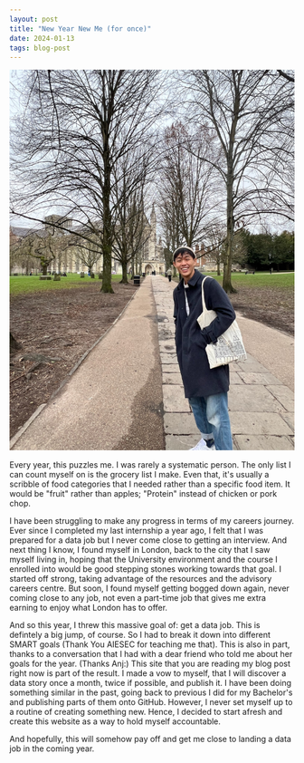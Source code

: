 ```yaml
---
layout: post
title: "New Year New Me (for once)"
date: 2024-01-13
tags: blog-post
---
```

![Day Trip to Winchester](/images/blog/20240113.JPG)

Every year, this puzzles me. I was rarely a systematic person. The only list I can count myself on is the grocery list I make. Even that, it's usually a scribble of food categories that I needed rather than a specific food item. It would be "fruit" rather than apples; "Protein" instead of chicken or pork chop.

I have been struggling to make any progress in terms of my careers journey. Ever since I completed my last internship a year ago, I felt that I was prepared for a data job but I never come close to getting an interview. And next thing I know, I found myself in London, back to the city that I saw myself living in, hoping that the University environment and the course I enrolled into would be good stepping stones working towards that goal. I started off strong, taking advantage of the resources and the advisory careers centre. But soon, I found myself getting bogged down again, never coming close to any job, not even a part-time job that gives me extra earning to enjoy what London has to offer.

And so this year, I threw this massive goal of: get a data job. This is defintely a big jump, of course. So I had to break it down into different SMART goals (Thank You AIESEC for teaching me that). This is also in part, thanks to a conversation that I had with a dear friend who told me about her goals for the year. (Thanks Anj:) This site that you are reading my blog post right now is part of the result. I made a vow to myself, that I will discover a data story once a month, twice if possible, and publish it. I have been doing something similar in the past, going back to previous I did for my Bachelor's and publishing parts of them onto GitHub. However, I never set myself up to a routine of creating something new. Hence, I decided to start afresh and create this website as a way to hold myself accountable.

And hopefully, this will somehow pay off and get me close to landing a data job in the coming year.